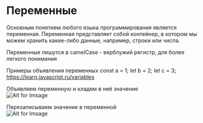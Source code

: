 # Переменные 

Основным понятием любого языка программирования является переменная. Переменная представляет собой контейнер, в котором мы можем хранить какие-либо данные, например, строки или числа.

Переменные пишутся в camelCase - верблужий регистр, для более легкого понимания

Примеры объявления переменных
const a = 1;
let b = 2;
let c = 3;
https://learn.javascript.ru/variables

Объявляем переменную и кладем в неё значение <br/>
![Alt for Imsage](https://learn.javascript.ru/article/variables/variable.svg)

Перезаписываем значение в переменной <br/>
![Alt for Imsage](https://learn.javascript.ru/article/variables/variable-change.svg)
